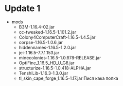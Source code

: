 # Update 1
- mods
  - B3M-1.16.4-02.jar
  - cc-tweaked-1.16.5-1.101.2.jar
  - Colony4ComputerCraft-1.16.5-1.4.5.jar
  - corpse-1.16.5-1.0.6.jar
  - hiddennames-1.16.5-1.2.0.jar
  - jei-1.16.5-7.7.1.153.jar
  - minecolonies-1.16.5-1.0.978-RELEASE.jar
  - OptiFine_1.16.5_HD_U_G8.jar
  - structurize-1.16.5-1.0.418-ALPHA.jar
  - TenshiLib-1.16.3-1.3.0.jar
  - tl_skin_cape_forge_1.16.5-1.17.jar
  Пися кака попка